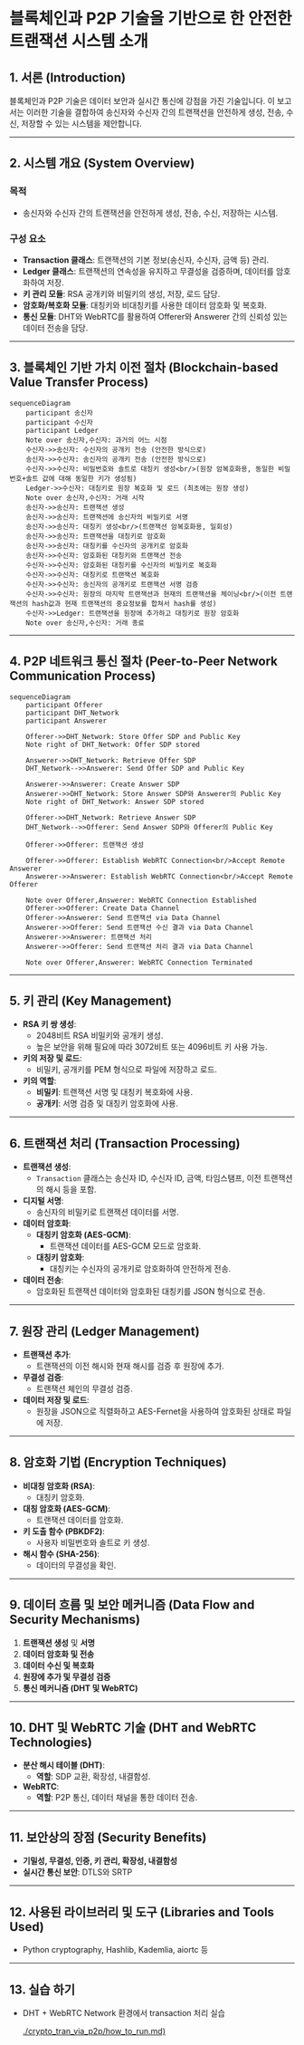 # 블록체인과 P2P 기술을 기반으로 한 안전한 트랜잭션 시스템 소개

## 1. 서론 (Introduction)
블록체인과 P2P 기술은 데이터 보안과 실시간 통신에 강점을 가진 기술입니다. 이 보고서는 이러한 기술을 결합하여 송신자와 수신자 간의 트랜잭션을 안전하게 생성, 전송, 수신, 저장할 수 있는 시스템을 제안합니다.

---

## 2. 시스템 개요 (System Overview)
### 목적
- 송신자와 수신자 간의 트랜잭션을 안전하게 생성, 전송, 수신, 저장하는 시스템.

### 구성 요소
- **Transaction 클래스**: 트랜잭션의 기본 정보(송신자, 수신자, 금액 등) 관리.
- **Ledger 클래스**: 트랜잭션의 연속성을 유지하고 무결성을 검증하며, 데이터를 암호화하여 저장.
- **키 관리 모듈**: RSA 공개키와 비밀키의 생성, 저장, 로드 담당.
- **암호화/복호화 모듈**: 대칭키와 비대칭키를 사용한 데이터 암호화 및 복호화.
- **통신 모듈**: DHT와 WebRTC를 활용하여 Offerer와 Answerer 간의 신뢰성 있는 데이터 전송을 담당.

---

## 3. 블록체인 기반 가치 이전 절차 (Blockchain-based Value Transfer Process)

```mermaid
sequenceDiagram
    participant 송신자
    participant 수신자
    participant Ledger
    Note over 송신자,수신자: 과거의 어느 시점
    수신자->>송신자: 수신자의 공개키 전송 (안전한 방식으로)
    송신자->>수신자: 송신자의 공개키 전송 (안전한 방식으로)
    수신자->>수신자: 비밀번호와 솔트로 대칭키 생성<br/>(원장 암복호화용, 동일한 비밀번호+솔트 값에 대해 동일한 키가 생성됨)
    Ledger->>수신자: 대칭키로 원장 복호화 및 로드 (최초에는 원장 생성)
    Note over 송신자,수신자: 거래 시작
    송신자->>송신자: 트랜잭션 생성
    송신자->>송신자: 트랜잭션에 송신자의 비밀키로 서명
    송신자->>송신자: 대칭키 생성<br/>(트랜잭션 암복호화용, 일회성)
    송신자->>송신자: 트랜잭션을 대칭키로 암호화
    송신자->>송신자: 대칭키를 수신자의 공개키로 암호화
    송신자->>수신자: 암호화된 대칭키와 트랜잭션 전송
    수신자->>수신자: 암호화된 대칭키를 수신자의 비밀키로 복호화
    수신자->>수신자: 대칭키로 트랜잭션 복호화
    수신자->>수신자: 송신자의 공개키로 트랜잭션 서명 검증
    수신자->>수신자: 원장의 마지막 트랜잭션과 현재의 트랜잭션을 체이닝<br/>(이전 트랜잭션의 hash값과 현재 트랜잭션의 중요정보를 합쳐서 hash를 생성)
    수신자->>Ledger: 트랜잭션을 원장에 추가하고 대칭키로 원장 암호화
    Note over 송신자,수신자: 거래 종료
```

---

## 4. P2P 네트워크 통신 절차 (Peer-to-Peer Network Communication Process)

```mermaid
sequenceDiagram
    participant Offerer
    participant DHT_Network
    participant Answerer

    Offerer->>DHT_Network: Store Offer SDP and Public Key
    Note right of DHT_Network: Offer SDP stored

    Answerer->>DHT_Network: Retrieve Offer SDP
    DHT_Network-->>Answerer: Send Offer SDP and Public Key

    Answerer->>Answerer: Create Answer SDP
    Answerer->>DHT_Network: Store Answer SDP와 Answerer의 Public Key
    Note right of DHT_Network: Answer SDP stored

    Offerer->>DHT_Network: Retrieve Answer SDP
    DHT_Network-->>Offerer: Send Answer SDP와 Offerer의 Public Key

    Offerer->>Offerer: 트랜잭션 생성
    
    Offerer->>Offerer: Establish WebRTC Connection<br/>Accept Remote Answerer
    Answerer->>Answerer: Establish WebRTC Connection<br/>Accept Remote Offerer

    Note over Offerer,Answerer: WebRTC Connection Established
    Offerer->>Offerer: Create Data Channel
    Offerer->>Answerer: Send 트랜잭션 via Data Channel
    Answerer->>Offerer: Send 트랜잭션 수신 결과 via Data Channel
    Answerer->>Answerer: 트랜잭션 처리
    Answerer->>Offerer: Send 트랜잭션 처리 결과 via Data Channel

    Note over Offerer,Answerer: WebRTC Connection Terminated
```

---

## 5. 키 관리 (Key Management)
- **RSA 키 쌍 생성**:
  - 2048비트 RSA 비밀키와 공개키 생성.
  - 높은 보안을 위해 필요에 따라 3072비트 또는 4096비트 키 사용 가능.
- **키의 저장 및 로드**:
  - 비밀키, 공개키를 PEM 형식으로 파일에 저장하고 로드.
- **키의 역할**:
  - **비밀키**: 트랜잭션 서명 및 대칭키 복호화에 사용.
  - **공개키**: 서명 검증 및 대칭키 암호화에 사용.

---

## 6. 트랜잭션 처리 (Transaction Processing)
- **트랜잭션 생성**:
  - `Transaction` 클래스는 송신자 ID, 수신자 ID, 금액, 타임스탬프, 이전 트랜잭션의 해시 등을 포함.
- **디지털 서명**:
  - 송신자의 비밀키로 트랜잭션 데이터를 서명.
- **데이터 암호화**:
  - **대칭키 암호화 (AES-GCM)**:
    - 트랜잭션 데이터를 AES-GCM 모드로 암호화.
  - **대칭키 암호화**:
    - 대칭키는 수신자의 공개키로 암호화하여 안전하게 전송.
- **데이터 전송**:
  - 암호화된 트랜잭션 데이터와 암호화된 대칭키를 JSON 형식으로 전송.

---

## 7. 원장 관리 (Ledger Management)
- **트랜잭션 추가**:
  - 트랜잭션의 이전 해시와 현재 해시를 검증 후 원장에 추가.
- **무결성 검증**:
  - 트랜잭션 체인의 무결성 검증.
- **데이터 저장 및 로드**:
  - 원장을 JSON으로 직렬화하고 AES-Fernet을 사용하여 암호화된 상태로 파일에 저장.

---

## 8. 암호화 기법 (Encryption Techniques)
- **비대칭 암호화 (RSA)**:
  - 대칭키 암호화.
- **대칭 암호화 (AES-GCM)**:
  - 트랜잭션 데이터를 암호화.
- **키 도출 함수 (PBKDF2)**:
  - 사용자 비밀번호와 솔트로 키 생성.
- **해시 함수 (SHA-256)**:
  - 데이터의 무결성을 확인.

---

## 9. 데이터 흐름 및 보안 메커니즘 (Data Flow and Security Mechanisms)
1. **트랜잭션 생성** 및 **서명**
2. **데이터 암호화 및 전송**
3. **데이터 수신 및 복호화**
4. **원장에 추가 및 무결성 검증**
5. **통신 메커니즘 (DHT 및 WebRTC)**

---

## 10. DHT 및 WebRTC 기술 (DHT and WebRTC Technologies)
- **분산 해시 테이블 (DHT)**:
  - **역할**: SDP 교환, 확장성, 내결함성.
- **WebRTC**:
  - **역할**: P2P 통신, 데이터 채널을 통한 데이터 전송.

---

## 11. 보안상의 장점 (Security Benefits)
- **기밀성, 무결성, 인증, 키 관리, 확장성, 내결함성**
- **실시간 통신 보안**: DTLS와 SRTP

---

## 12. 사용된 라이브러리 및 도구 (Libraries and Tools Used)
- Python cryptography, Hashlib, Kademlia, aiortc 등

---

## 13. 실습 하기
- DHT + WebRTC Network 환경에서 transaction 처리 실습

  [./crypto_tran_via_p2p/how_to_run.md)](./crypto_tran_via_p2p/how_to_run.md)